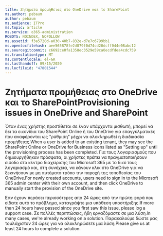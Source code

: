 ```yaml
---
title: Ζητήματα προμήθειας στο OneDrive και το SharePoint
ms.author: pebaum
author: pebaum
ms.audience: ITPro
ms.topic: article
ms.service: o365-administration
ROBOTS: NOINDEX, NOFOLLOW
ms.assetid: f3a5720d-a030-40b7-832e-d7e7c6799bb1
ms.openlocfilehash: aee565878fe2d879f0d74cd20dcff044e08abc12
ms.sourcegitcommit: c6692ce0fa1358ec3529e59ca0ecdfdea4cdc759
ms.translationtype: MT
ms.contentlocale: el-GR
ms.lasthandoff: 09/15/2020
ms.locfileid: "47801544"
---
```

# <a name="provisioning-issues-in-onedrive-and-sharepoint"></a><span data-ttu-id="b940d-102">Ζητήματα προμήθειας στο OneDrive και το SharePoint</span><span class="sxs-lookup"><span data-stu-id="b940d-102">Provisioning issues in OneDrive and SharePoint</span></span>

<span data-ttu-id="b940d-103">Όταν ένας χρήστης προστίθεται σε έναν υπάρχοντα μισθωτή, μπορεί να δει τα εικονίδια του SharePoint Online ή του OneDrive για επαγγελματικές που αναφέρονται ως "ρύθμιση" μέχρι να ολοκληρωθεί η διαδικασία προμήθειας.</span><span class="sxs-lookup"><span data-stu-id="b940d-103">When a user is added to an existing tenant, they may see the SharePoint Online or OneDrive for Business icons listed as "Setting up" until the provisioning process has been completed.</span></span> <span data-ttu-id="b940d-104">Για τους λογαριασμούς που δημιουργήθηκαν πρόσφατα, οι χρήστες πρέπει να πραγματοποιήσουν είσοδο στο κέντρο διαχείρισης του Microsoft 365 με το δικό τους λογαριασμό και, στη συνέχεια, να κάνουν κλικ στο OneDrive για να ξεκινήσουν με μη αυτόματο τρόπο την παροχή της τοποθεσίας του OneDrive.</span><span class="sxs-lookup"><span data-stu-id="b940d-104">For newly created accounts, users need to sign in to the Microsoft 365 admin center with their own account, and then click OneDrive to manually start the provision of the OneDrive site.</span></span>
  
<span data-ttu-id="b940d-105">Εάν έχουν περάσει περισσότερες από 24 ώρες από την πρώτη φορά που είδατε αυτό το πρόβλημα, καταγράψτε μια υπόθεση υποστήριξης.</span><span class="sxs-lookup"><span data-stu-id="b940d-105">If more than 24 hours have passed since you first saw this issue, please log a support case.</span></span> <span data-ttu-id="b940d-106">Σε πολλές περιπτώσεις, ήδη εργαζόμαστε σε μια λύση.</span><span class="sxs-lookup"><span data-stu-id="b940d-106">In many cases, we're already working on a solution.</span></span> <span data-ttu-id="b940d-107">Παρακαλούμε δώστε μας τουλάχιστον 24 ώρες για να ολοκληρώσετε μια λύση.</span><span class="sxs-lookup"><span data-stu-id="b940d-107">Please give us at least 24 hours to complete a solution.</span></span>
  